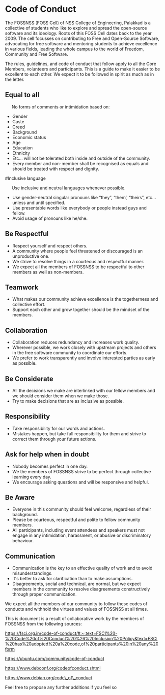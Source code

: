 # Code of Conduct

The FOSSNSS (FOSS Cell) of NSS College of Engineering, Palakkad is a collective of students who like to explore and spread the open-source software and its ideology. Roots of this FOSS Cell dates back to the year 2009. The cell focusses on contributing to Free and Open-Source Software, advocating for free software and mentoring students to achieve excellence in various fields, leading the whole campus to the world of Freedom, Community and Free Software.

The rules, guidelines, and code of conduct that follow apply to all the Core Members, volunteers and participants. This is a guide to make it easier to be excellent to each other. We expect it to be followed in spirit as much as in the letter.

##  Equal to all

`	`No forms of comments or intimidation based on:

* Gender
* Caste
* Creed
* Background
* Economic status
* Age
* Education
* Ethnicity
* Etc… will not be tolerated both inside and outside of the community.
* Every member and non-member shall be recognised as equals and should be treated with respect and dignity.

#Inclusive language

`	`Use inclusive and neutral languages whenever possible.

* Use gender-neutral singular pronouns like “they”, “them’, “theirs”, etc... unless and until specified.
* Use presentable words like everybody or people instead guys and fellow.
* Avoid usage of pronouns like he/she.

## Be Respectful

* Respect yourself and respect others.
* A community where people feel threatened or discouraged is an unproductive one.
* We strive to resolve things in a courteous and respectful manner.
* We expect all the members of FOSSNSS to be respectful to other members as well as non-members.

## Teamwork

* What makes our community achieve excellence is the togetherness and collective effort.
* Support each other and grow together should be the mindset of the members.

##  Collaboration

* Collaboration reduces redundancy and increases work quality.
* Wherever possible, we work closely with upstream projects and others in the free software community to coordinate our efforts.
* We prefer to work transparently and involve interested parties as early as possible.

## Be Considerate

* All the decisions we make are interlinked with our fellow members and we should consider them when we make those.
* Try to make decisions that are as inclusive as possible.

## Responsibility

* Take responsibility for our words and actions.
* Mistakes happen, but take full responsibility for them and strive to correct them through your future actions.

## Ask for help when in doubt

* Nobody becomes perfect in one day.
* We the members of FOSSNSS strive to be perfect through collective learning every day.
* We encourage asking questions and will be responsive and helpful.

## Be Aware

* Everyone in this community should feel welcome, regardless of their background.
* Please be courteous, respectful and polite to fellow community members.
* All participants, including event attendees and speakers must not engage in any intimidation, harassment, or abusive or discriminatory behaviour.



## Communication

* Communication is the key to an effective quality of work and to avoid misunderstandings.
* It's better to ask for clarification than to make assumptions.
* Disagreements, social and technical, are normal, but we expect members in the community to resolve disagreements constructively through proper communication.

We expect all the members of our community to follow these codes of conducts and withhold the virtues and values of FOSSNSS at all times.

This is document is a result of collaborative work by the members of FOSSNSS from the following sources:

https://fsci.org.in/code-of-conduct/#:~:text=FSCI%20-%20Code%20of%20Conduct%20%26%20Inclusion%20Policy&text=FSCI%20has%20adopted%20a%20code,of%20participants%20in%20any%20form

https://ubuntu.com/community/code-of-conduct

https://www.debconf.org/codeofconduct.shtml

https://www.debian.org/code\_of\_conduct

Feel free to propose any further additions if you feel so
